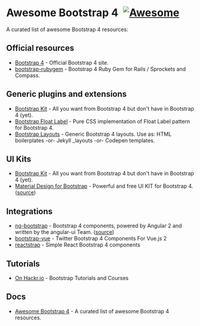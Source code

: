 # Awesome Bootstrap 4 &nbsp;[![Awesome](https://cdn.rawgit.com/sindresorhus/awesome/d7305f38d29fed78fa85652e3a63e154dd8e8829/media/badge.svg)](https://github.com/sindresorhus/awesome)

A curated list of awesome Bootstrap 4 resources: 

## Official resources
- [Bootstrap 4](https://v4-alpha.getbootstrap.com/) - Official Bootstrap 4 site.
- [bootstrap-rubygem](https://github.com/twbs/bootstrap-rubygem) -  Bootstrap 4 Ruby Gem for Rails / Sprockets and Compass. 

## Generic plugins and extensions
- [Bootstrap Kit](https://bootstrap-kit.com/) - All you want from Bootstrap 4 but don't have in Bootstrap 4 (yet).
- [Bootstrap Float Label](https://github.com/tonystar/bootstrap-float-label) - Pure CSS implementation of Float Label pattern for Bootstrap 4.
- [Bootstrap Layouts](https://github.com/highweb/bootstrap-layouts) - Generic Bootstrap 4 layouts. Use as: HTML boilerplates -or- Jekyll _layouts -or- Codepen templates.

## UI Kits
- [Bootstrap Kit](https://bootstrap-kit.com/) - All you want from Bootstrap 4 but don't have in Bootstrap 4 (yet).
- [Material Design for Bootstrap](http://mdbootstrap.com/material-design-for-bootstrap/) - Powerful and free UI KIT for Bootstrap 4. ([source](https://github.com/mdbootstrap/bootstrap-material-design))

## Integrations
- [ng-bootstrap](https://ng-bootstrap.github.io/) - Bootstrap 4 components, powered by Angular 2 and written by the angular-ui Team. ([source](https://github.com/ng-bootstrap/ng-bootstrap))
- [bootstrap-vue](https://github.com/bootstrap-vue/bootstrap-vue) -  Twitter Bootstrap 4 Components For Vue.js 2
- [reactstrap](https://github.com/reactstrap/reactstrap) -  Simple React Bootstrap 4 components

## Tutorials
- [On Hackr.io](https://hackr.io/tutorials/learn-bootstrap) - Bootstrap Tutorials and Courses

## Docs
- [Awesome Bootstrap 4](https://github.com/highweb/awesome-bootstrap) - A curated list of awesome Bootstrap 4 resources.
